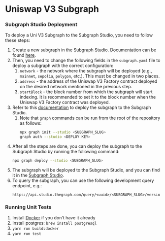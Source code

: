 # Uniswap V3 Subgraph

### Subgraph Studio Deployment 

To deploy a Uni V3 Subgraph to the Subgraph Studio, you need to follow these steps:

1. Create a new subgraph in the Subgraph Studio. Documentation can be found [here](https://thegraph.com/docs/developer/quick-start#creating-a-new-subgraph).
2. Then, you need to change the following fields in the `subgraph.yaml` file to deploy a subgraph with the correct configuration:
   1. `network` - the network where the subgraph will be deployed (e.g., `mainnet`, `sepolia`, `polygon`, etc.). This must be changed in two places.
   2. `address` - the address of the Uniswap V3 Factory contract deployed on the desired network mentioned in the previous step.
   3. `startBlock` - the block number from which the subgraph will start indexing. It is recommended to set it to the block number when the Uniswap V3 Factory contract was deployed.
3. Refer to this [documentation](https://thegraph.com/docs/en/deploying/deploying-a-subgraph-to-studio/) to deploy the subgraph to the Subgraph Studio.
   1. Note that `graph` commands can be run from the root of the repository as follows:
      ```bash
      npx graph init --studio <SUBGRAPH_SLUG>
      graph auth --studio <DEPLOY KEY>
      ```
4. After all the steps are done, you can deploy the subgraph to the Subgraph Studio by running the following command:
   ```bash
   npx graph deploy --studio <SUBGRAPH_SLUG>
   ```
5. The subgraph will be deployed to the Subgraph Studio, and you can find it in the [Subgraph Studio](https://thegraph.com/studio).
6. To query the subgraph, you can use the following development query endpoint, e.g.:
   ```
   https://api.studio.thegraph.com/query/<uuid>/<SUBGRAPH_SLUG>/version/latest
   ```

### Running Unit Tests

1. Install [Docker](https://docs.docker.com/get-docker/) if you don't have it already
2. Install postgres: `brew install postgresql`
3. `yarn run build:docker`
4. `yarn run test`
